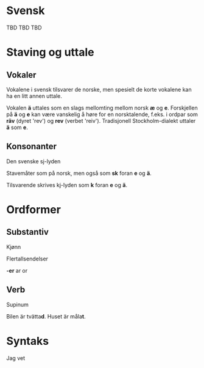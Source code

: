 # Svensk

TBD TBD TBD

# Staving og uttale

## Vokaler

Vokalene i svensk tilsvarer de norske, men spesielt de korte vokalene kan ha en litt annen uttale.

Vokalen **ä** uttales som en slags mellomting mellom norsk **æ** og **e**. Forskjellen på **ä** og **e** kan være vanskelig å høre for en norsktalende, f.eks. i ordpar som **räv** (dyret 'rev') og **rev** (verbet 'reiv'). Tradisjonell Stockholm-dialekt uttaler **ä** som **e**. 

## Konsonanter

Den svenske sj-lyden

Stavemåter som på norsk, men også som **sk** foran **e** og **ä**.

Tilsvarende skrives kj-lyden som **k** foran **e** og **ä**.

# Ordformer

## Substantiv

Kjønn

Flertallsendelser

**-er** ar or

## Verb

Supinum

Bilen är tvätta**d**.
Huset är måla**t**.


# Syntaks

Jag vet 